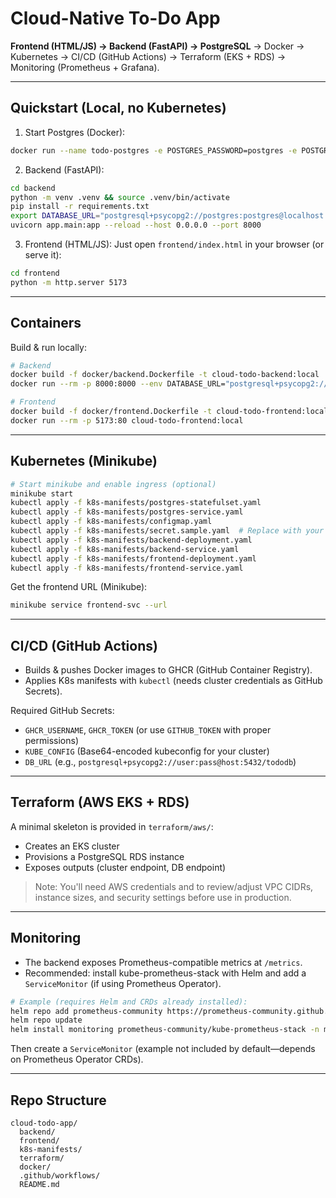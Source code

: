 # Cloud-Native To-Do App



**Frontend (HTML/JS) → Backend (FastAPI) → PostgreSQL**
→ Docker → Kubernetes → CI/CD (GitHub Actions) → Terraform (EKS + RDS) → Monitoring (Prometheus + Grafana).

---

## Quickstart (Local, no Kubernetes)

1) Start Postgres (Docker):
```bash
docker run --name todo-postgres -e POSTGRES_PASSWORD=postgres -e POSTGRES_DB=tododb -p 5432:5432 -d postgres:16
```

2) Backend (FastAPI):
```bash
cd backend
python -m venv .venv && source .venv/bin/activate
pip install -r requirements.txt
export DATABASE_URL="postgresql+psycopg2://postgres:postgres@localhost:5432/tododb"
uvicorn app.main:app --reload --host 0.0.0.0 --port 8000
```

3) Frontend (HTML/JS):
Just open `frontend/index.html` in your browser (or serve it):
```bash
cd frontend
python -m http.server 5173
```

---

## Containers

Build & run locally:
```bash
# Backend
docker build -f docker/backend.Dockerfile -t cloud-todo-backend:local .
docker run --rm -p 8000:8000 --env DATABASE_URL="postgresql+psycopg2://postgres:postgres@host.docker.internal:5432/tododb" cloud-todo-backend:local

# Frontend
docker build -f docker/frontend.Dockerfile -t cloud-todo-frontend:local ./frontend
docker run --rm -p 5173:80 cloud-todo-frontend:local
```

---

## Kubernetes (Minikube)

```bash
# Start minikube and enable ingress (optional)
minikube start
kubectl apply -f k8s-manifests/postgres-statefulset.yaml
kubectl apply -f k8s-manifests/postgres-service.yaml
kubectl apply -f k8s-manifests/configmap.yaml
kubectl apply -f k8s-manifests/secret.sample.yaml  # Replace with your own secret before production
kubectl apply -f k8s-manifests/backend-deployment.yaml
kubectl apply -f k8s-manifests/backend-service.yaml
kubectl apply -f k8s-manifests/frontend-deployment.yaml
kubectl apply -f k8s-manifests/frontend-service.yaml
```

Get the frontend URL (Minikube):
```bash
minikube service frontend-svc --url
```

---

## CI/CD (GitHub Actions)

- Builds & pushes Docker images to GHCR (GitHub Container Registry).
- Applies K8s manifests with `kubectl` (needs cluster credentials as GitHub Secrets).

Required GitHub Secrets:
- `GHCR_USERNAME`, `GHCR_TOKEN` (or use `GITHUB_TOKEN` with proper permissions)
- `KUBE_CONFIG` (Base64-encoded kubeconfig for your cluster)
- `DB_URL` (e.g., `postgresql+psycopg2://user:pass@host:5432/tododb`)

---

## Terraform (AWS EKS + RDS)

A minimal skeleton is provided in `terraform/aws/`:
- Creates an EKS cluster
- Provisions a PostgreSQL RDS instance
- Exposes outputs (cluster endpoint, DB endpoint)

> Note: You'll need AWS credentials and to review/adjust VPC CIDRs, instance sizes, and security settings before use in production.

---

## Monitoring

- The backend exposes Prometheus-compatible metrics at `/metrics`.
- Recommended: install kube-prometheus-stack with Helm and add a `ServiceMonitor` (if using Prometheus Operator).

```bash
# Example (requires Helm and CRDs already installed):
helm repo add prometheus-community https://prometheus-community.github.io/helm-charts
helm repo update
helm install monitoring prometheus-community/kube-prometheus-stack -n monitoring --create-namespace
```

Then create a `ServiceMonitor` (example not included by default—depends on Prometheus Operator CRDs).

---

## Repo Structure

```
cloud-todo-app/
  backend/
  frontend/
  k8s-manifests/
  terraform/
  docker/
  .github/workflows/
  README.md
```
